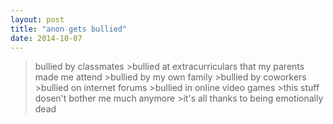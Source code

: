 ```yaml
---
layout: post
title: "anon gets bullied"
date: 2014-10-07
---
```


>bullied by classmates >bullied at extracurriculars that my parents made me attend >bullied by my own family >bullied by coworkers >bullied on internet forums >bullied in online video games >this stuff dosen't bother me much anymore >it's all thanks to being emotionally dead
